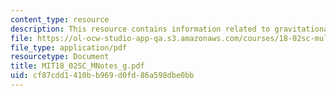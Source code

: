 ```yaml
---
content_type: resource
description: This resource contains information related to gravitational attraction.
file: https://ol-ocw-studio-app-qa.s3.amazonaws.com/courses/18-02sc-multivariable-calculus-fall-2010/cf87cdd1410bb969d0fd86a598dbe0bb_MIT18_02SC_MNotes_g.pdf
file_type: application/pdf
resourcetype: Document
title: MIT18_02SC_MNotes_g.pdf
uid: cf87cdd1-410b-b969-d0fd-86a598dbe0bb
---
```

